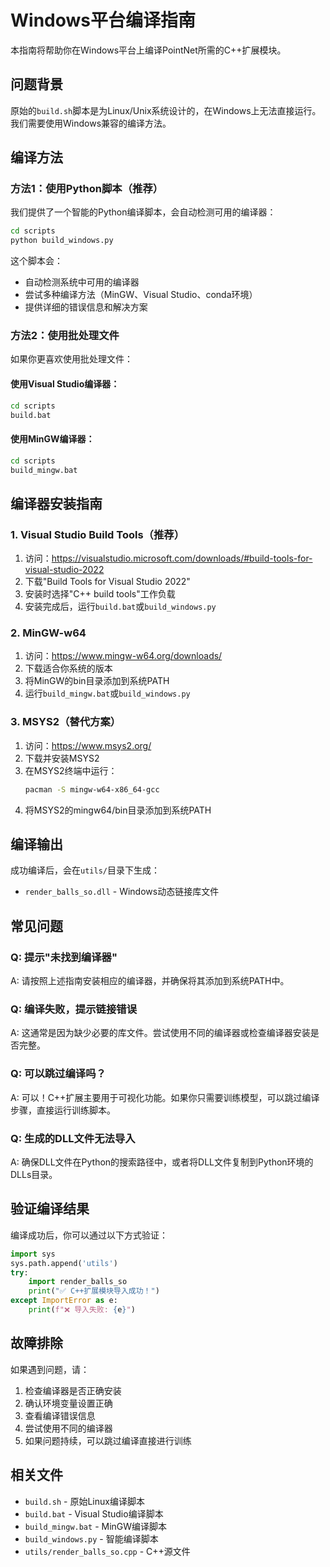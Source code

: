 # Windows平台编译指南

本指南将帮助你在Windows平台上编译PointNet所需的C++扩展模块。

## 问题背景

原始的`build.sh`脚本是为Linux/Unix系统设计的，在Windows上无法直接运行。我们需要使用Windows兼容的编译方法。

## 编译方法

### 方法1：使用Python脚本（推荐）

我们提供了一个智能的Python编译脚本，会自动检测可用的编译器：

```bash
cd scripts
python build_windows.py
```

这个脚本会：
- 自动检测系统中可用的编译器
- 尝试多种编译方法（MinGW、Visual Studio、conda环境）
- 提供详细的错误信息和解决方案

### 方法2：使用批处理文件

如果你更喜欢使用批处理文件：

#### 使用Visual Studio编译器：
```bash
cd scripts
build.bat
```

#### 使用MinGW编译器：
```bash
cd scripts
build_mingw.bat
```

## 编译器安装指南

### 1. Visual Studio Build Tools（推荐）

1. 访问：https://visualstudio.microsoft.com/downloads/#build-tools-for-visual-studio-2022
2. 下载"Build Tools for Visual Studio 2022"
3. 安装时选择"C++ build tools"工作负载
4. 安装完成后，运行`build.bat`或`build_windows.py`

### 2. MinGW-w64

1. 访问：https://www.mingw-w64.org/downloads/
2. 下载适合你系统的版本
3. 将MinGW的bin目录添加到系统PATH
4. 运行`build_mingw.bat`或`build_windows.py`

### 3. MSYS2（替代方案）

1. 访问：https://www.msys2.org/
2. 下载并安装MSYS2
3. 在MSYS2终端中运行：
   ```bash
   pacman -S mingw-w64-x86_64-gcc
   ```
4. 将MSYS2的mingw64/bin目录添加到系统PATH

## 编译输出

成功编译后，会在`utils/`目录下生成：
- `render_balls_so.dll` - Windows动态链接库文件

## 常见问题

### Q: 提示"未找到编译器"
A: 请按照上述指南安装相应的编译器，并确保将其添加到系统PATH中。

### Q: 编译失败，提示链接错误
A: 这通常是因为缺少必要的库文件。尝试使用不同的编译器或检查编译器安装是否完整。

### Q: 可以跳过编译吗？
A: 可以！C++扩展主要用于可视化功能。如果你只需要训练模型，可以跳过编译步骤，直接运行训练脚本。

### Q: 生成的DLL文件无法导入
A: 确保DLL文件在Python的搜索路径中，或者将DLL文件复制到Python环境的DLLs目录。

## 验证编译结果

编译成功后，你可以通过以下方式验证：

```python
import sys
sys.path.append('utils')
try:
    import render_balls_so
    print("✅ C++扩展模块导入成功！")
except ImportError as e:
    print(f"❌ 导入失败: {e}")
```

## 故障排除

如果遇到问题，请：

1. 检查编译器是否正确安装
2. 确认环境变量设置正确
3. 查看编译错误信息
4. 尝试使用不同的编译器
5. 如果问题持续，可以跳过编译直接进行训练

## 相关文件

- `build.sh` - 原始Linux编译脚本
- `build.bat` - Visual Studio编译脚本
- `build_mingw.bat` - MinGW编译脚本
- `build_windows.py` - 智能编译脚本
- `utils/render_balls_so.cpp` - C++源文件
